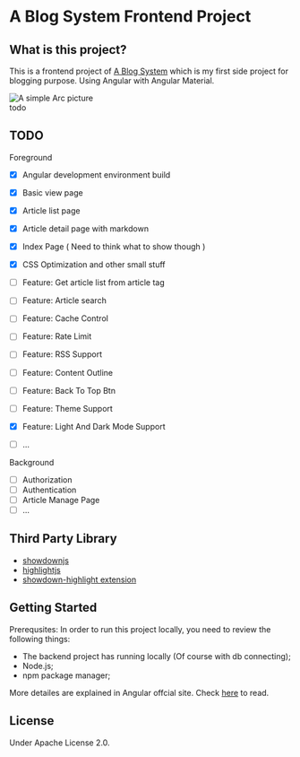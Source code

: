 # A Blog System Frontend Project

## What is this project?
This is a frontend project of [A Blog System](https://github.com/ordinarylq/a-blog-system) which is my first side project for blogging purpose. Using Angular with Angular Material. 

![A simple Arc picture]()  
todo

## TODO
Foreground
- [X] Angular development environment build
- [X] Basic view page
- [X] Article list page
- [X] Article detail page with markdown
- [X] Index Page ( Need to think what to show though )
- [X] CSS Optimization and other small stuff
- [ ] Feature: Get article list from article tag 
- [ ] Feature: Article search
- [ ] Feature: Cache Control
- [ ] Feature: Rate Limit
- [ ] Feature: RSS Support
- [ ] Feature: Content Outline
- [ ] Feature: Back To Top Btn
- [ ] Feature: Theme Support
- [X] Feature: Light And Dark Mode Support
- [ ] ...


Background
- [ ] Authorization
- [ ] Authentication
- [ ] Article Manage Page
- [ ] ...

## Third Party Library
* [showdownjs](https://github.com/showdownjs/showdown)
* [highlightjs](https://github.com/highlightjs/highlight.js)
* [showdown-highlight extension](https://github.com/Bloggify/showdown-highlight)

## Getting Started
Prerequsites: 
In order to run this project locally, you need to review the following things: 
* The backend project has running locally (Of course with db connecting);
* Node.js;
* npm package manager;  

More detailes are explained in Angular offcial site. Check [here](https://angular.io/guide/setup-local#prerequisites) to read.


## License
Under Apache License 2.0.

